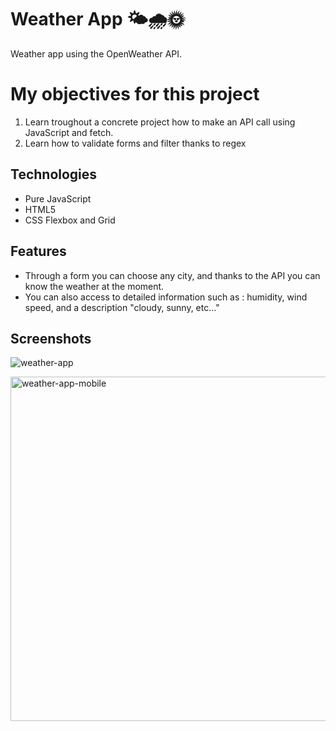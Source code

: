 
# Weather App 	:sun_behind_small_cloud::cloud_with_rain::sun_with_face:

Weather app using the OpenWeather API. 

# My objectives for this project

1. Learn troughout a concrete project how to make an API call using JavaScript and fetch.
2. Learn how to validate forms and filter thanks to regex

## Technologies
* Pure JavaScript
* HTML5
* CSS Flexbox and Grid

## Features
* Through a form you can choose any city, and thanks to the API you can know the weather at the moment.
* You can also access to detailed information such as : humidity, wind speed, and a description "cloudy, sunny, etc..."

## Screenshots
![weather-app](https://user-images.githubusercontent.com/108081381/185948099-8e9e0916-8d0c-4300-85d7-03d31d61084f.png)

<img width="551" alt="weather-app-mobile" src="https://user-images.githubusercontent.com/108081381/185948132-8fed5742-1f06-47c6-8949-b6daef314241.png">

